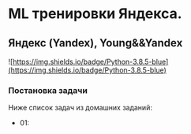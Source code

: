 # ML тренировки Яндекса.   
## Яндекс (Yandex), Young&&Yandex  
![https://img.shields.io/badge/Python-3.8.5-blue](https://img.shields.io/badge/Python-3.8.5-blue)

### Постановка задачи
Ниже список задач из домашних заданий:  
- 01: 